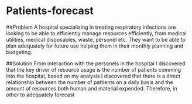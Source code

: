 # Patients-forecast

##Problem
A hospital specializing in treating respiratory infections are looking to be able to efficiently manage resources efficiently, from medical utilities, medical disposables, waste, personel etc. They want to be able to plan adequately for future use helping them in their monthly planning and budgeting.

##Solution
From interaction with the personels in the hospital I discovered that the key driver of resource usage is the number of patients comming into the hospital, based on my analysis I discovered that there is a direct relationship between the number of pattients on a daily basis and the amount of resources both human and material expended. Therefore, in other to adequately forecast 
